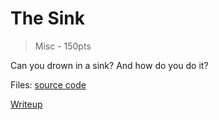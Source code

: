# The Sink
> Misc - 150pts

Can you drown in a sink? And how do you do it?


Files: 
[source code](./src/)

[Writeup](./writeup.md) 
